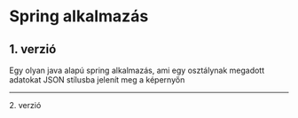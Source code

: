 # Spring alkalmazás

## 1. verzió
Egy olyan java alapú spring alkalmazás, ami egy osztálynak megadott adatokat JSON stílusba jelenít meg a képernyőn

<hr>
2. verzió
